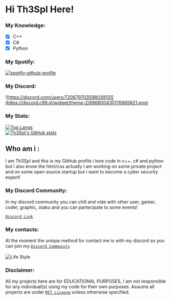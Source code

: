 # Hi Th3Spl Here!

### My Knowledge:
- [x] C++
- [x] C#
- [x] Python

### My Spotify:
[![spotify-github-profile](https://spotify-github-profile.vercel.app/api/view?uid=31e2zm5f74xifzyo73v62bg6kp7a&cover_image=true&theme=natemoo-re&bar_color=1138d4&bar_color_cover=false)](https://spotify-github-profile.vercel.app/api/view?uid=31e2zm5f74xifzyo73v62bg6kp7a&redirect=true)

### My Discord:
![https://discord.com/users/720879703598039131](https://discord.c99.nl/widget/theme-2/686800430176665621.png)

### My Stats:
[![Top Langs](https://github-readme-stats.vercel.app/api/top-langs/?username=th3spl&bg_color=373F51&title_color=DF795E&show_icons=true&text_color=EACEB1&icon_color=ECAD49)](https://github.com/anuraghazra/github-readme-stats)
<br />
[![Th3Spl's GitHub stats](https://github-readme-stats.vercel.app/api?username=Th3Spl&bg_color=373F51&title_color=DF795E&show_icons=true&text_color=EACEB1&icon_color=ECAD49)](https://github.com/anuraghazra/github-readme-stats)


## Who am i :
I am Th3Spl and this is my GitHub profile
i love code in c++, c# and python but i also 
know the html/css actually i am working on some 
private project and on some open source startup
but i want to become a cyber security expert!

### My Discord Community:
In my discord community you can chill and vide with other 
user, gamer, coder, graphic, otaku and you can partecipate
to some events!

[`Discord Link`](https://discord.gg/635ysHGDG6)

### My contacts:
At the moment the unique method for 
contact me is with my discord so you can join 
my [`Discord Community`](https://github.com/Th3Spl/Th3Spl/blob/main/README.md#hi-th3spl-here)
<br />
<br />
![Life Style](https://i.imgur.com/2Rn7HYe.png)
### Disclaimer:
All my projects here are for EDUCATIONAL PURPOSES, I am not responsible for any individual(s) using my code for their own purposes. Assume all projects are under [`MIT License`](https://opensource.org/licenses/MIT) unless otherwise specified.
